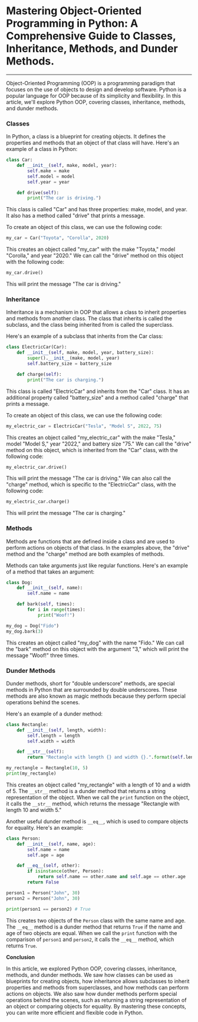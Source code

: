 # Mastering Object-Oriented Programming in Python: A Comprehensive Guide to Classes, Inheritance, Methods, and Dunder Methods.

---

Object-Oriented Programming (OOP) is a programming paradigm that focuses on the use of objects to design and develop software. Python is a popular language for OOP because of its simplicity and flexibility. In this article, we'll explore Python OOP, covering classes, inheritance, methods, and dunder methods.

### Classes

In Python, a class is a blueprint for creating objects. It defines the properties and methods that an object of that class will have. Here's an example of a class in Python:

```python
class Car:
    def __init__(self, make, model, year):
        self.make = make
        self.model = model
        self.year = year

    def drive(self):
        print("The car is driving.")
```

This class is called "Car" and has three properties: make, model, and year. It also has a method called "drive" that prints a message.

To create an object of this class, we can use the following code:

```python
my_car = Car("Toyota", "Corolla", 2020)
```

This creates an object called "my\_car" with the make "Toyota," model "Corolla," and year "2020." We can call the "drive" method on this object with the following code:

```python
my_car.drive()
```

This will print the message "The car is driving."

### Inheritance

Inheritance is a mechanism in OOP that allows a class to inherit properties and methods from another class. The class that inherits is called the subclass, and the class being inherited from is called the superclass.

Here's an example of a subclass that inherits from the Car class:

```python
class ElectricCar(Car):
    def __init__(self, make, model, year, battery_size):
        super().__init__(make, model, year)
        self.battery_size = battery_size

    def charge(self):
        print("The car is charging.")
```

This class is called "ElectricCar" and inherits from the "Car" class. It has an additional property called "battery\_size" and a method called "charge" that prints a message.

To create an object of this class, we can use the following code:

```python
my_electric_car = ElectricCar("Tesla", "Model S", 2022, 75)
```

This creates an object called "my\_electric\_car" with the make "Tesla," model "Model S," year "2022," and battery size "75." We can call the "drive" method on this object, which is inherited from the "Car" class, with the following code:

```python
my_electric_car.drive()
```

This will print the message "The car is driving." We can also call the "charge" method, which is specific to the "ElectricCar" class, with the following code:

```python
my_electric_car.charge()
```

This will print the message "The car is charging."

### Methods

Methods are functions that are defined inside a class and are used to perform actions on objects of that class. In the examples above, the "drive" method and the "charge" method are both examples of methods.

Methods can take arguments just like regular functions. Here's an example of a method that takes an argument:

```python
class Dog:
    def __init__(self, name):
        self.name = name

    def bark(self, times):
        for i in range(times):
            print("Woof!")

my_dog = Dog("Fido")
my_dog.bark(3)
```

This creates an object called "my\_dog" with the name "Fido." We can call the "bark" method on this object with the argument "3," which will print the message "Woof!" three times.

### Dunder Methods

Dunder methods, short for "double underscore" methods, are special methods in Python that are surrounded by double underscores. These methods are also known as magic methods because they perform special operations behind the scenes.

Here's an example of a dunder method:

```python
class Rectangle:
    def __init__(self, length, width):
        self.length = length
        self.width = width

    def __str__(self):
        return "Rectangle with length {} and width {}.".format(self.length, self.width)

my_rectangle = Rectangle(10, 5)
print(my_rectangle)
```

This creates an object called "my\_rectangle" with a length of 10 and a width of 5. The `__str__` method is a dunder method that returns a string representation of the object. When we call the `print` function on the object, it calls the `__str__` method, which returns the message "Rectangle with length 10 and width 5."

Another useful dunder method is `__eq__`, which is used to compare objects for equality. Here's an example:

```python
class Person:
    def __init__(self, name, age):
        self.name = name
        self.age = age

    def __eq__(self, other):
        if isinstance(other, Person):
            return self.name == other.name and self.age == other.age
        return False

person1 = Person("John", 30)
person2 = Person("John", 30)

print(person1 == person2) # True
```

This creates two objects of the `Person` class with the same name and age. The `__eq__` method is a dunder method that returns `True` if the name and age of two objects are equal. When we call the `print` function with the comparison of `person1` and `person2`, it calls the `__eq__` method, which returns `True`.

**Conclusion**

In this article, we explored Python OOP, covering classes, inheritance, methods, and dunder methods. We saw how classes can be used as blueprints for creating objects, how inheritance allows subclasses to inherit properties and methods from superclasses, and how methods can perform actions on objects. We also saw how dunder methods perform special operations behind the scenes, such as returning a string representation of an object or comparing objects for equality. By mastering these concepts, you can write more efficient and flexible code in Python.